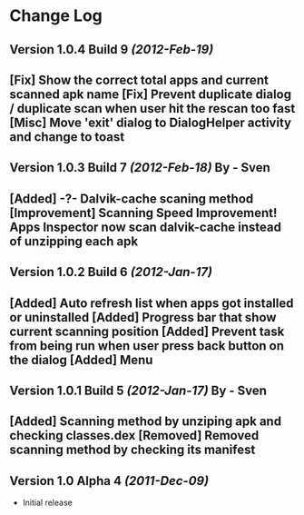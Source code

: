 Change Log
===============================================================================
Version 1.0.4 Build 9 *(2012-Feb-19)*
----------------------------
[Fix] Show the correct total apps and current scanned apk name
[Fix] Prevent duplicate dialog / duplicate scan when user hit the rescan too fast
[Misc] Move 'exit' dialog to DialogHelper activity and change to toast
----------------------------
Version 1.0.3 Build 7 *(2012-Feb-18)* By - Sven
----------------------------
[Added] -?- Dalvik-cache scaning method
[Improvement] Scanning Speed Improvement! Apps Inspector now scan dalvik-cache instead of unzipping each apk 
----------------------------
Version 1.0.2 Build 6 *(2012-Jan-17)*
----------------------------
[Added] Auto refresh list when apps got installed or uninstalled
[Added] Progress bar that show current scanning position
[Added] Prevent task from being run when user press back button on the dialog
[Added] Menu
----------------------------
Version 1.0.1 Build 5 *(2012-Jan-17)* By - Sven
----------------------------
[Added] Scanning method by unziping apk and checking classes.dex
[Removed] Removed scanning method by checking its manifest
----------------------------
Version 1.0 Alpha 4 *(2011-Dec-09)*
----------------------------
 * Initial release

